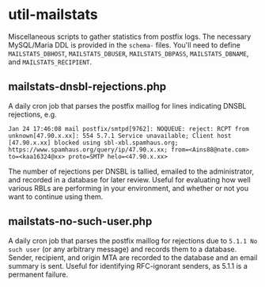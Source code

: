 # util-mailstats

Miscellaneous scripts to gather statistics from postfix logs. The necessary MySQL/Maria DDL is provided in the `schema-` files. You'll need to define `MAILSTATS_DBHOST`, `MAILSTATS_DBUSER`, `MAILSTATS_DBPASS`, `MAILSTATS_DBNAME`, and `MAILSTATS_RECIPIENT`.

## mailstats-dnsbl-rejections.php

A daily cron job that parses the postfix maillog for lines indicating DNSBL rejections, e.g.

`Jan 24 17:46:08 mail postfix/smtpd[9762]: NOQUEUE: reject: RCPT from unknown[47.90.x.xx]: 554 5.7.1 Service unavailable; Client host [47.90.x.xx] blocked using sbl-xbl.spamhaus.org; https://www.spamhaus.org/query/ip/47.90.x.xx; from=<Ains88@nate.com> to=<kaa16324@xx> proto=SMTP helo=<47.90.x.xx>`

The number of rejections per DNSBL is tallied, emailed to the administrator, and recorded in a database for later review. Useful for evaluating how well various RBLs are performing in your environment, and whether or not you want to continue using them.

## mailstats-no-such-user.php

A daily cron job that parses the postfix maillog for rejections due to `5.1.1 No such user` (or any arbitrary message) and records them to a database. Sender, recipient, and origin MTA are recorded to the database and an email summary is sent. Useful for identifying RFC-ignorant senders, as 5.1.1 is a permanent failure.
